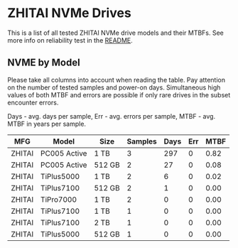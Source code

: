 ZHITAI NVMe Drives
==================

This is a list of all tested ZHITAI NVMe drive models and their MTBFs. See more
info on reliability test in the [README](https://github.com/linuxhw/SMART).

NVME by Model
------------

Please take all columns into account when reading the table. Pay attention on the
number of tested samples and power-on days. Simultaneous high values of both MTBF
and errors are possible if only rare drives in the subset encounter errors.

Days - avg. days per sample,
Err  - avg. errors per sample,
MTBF - avg. MTBF in years per sample.

| MFG       | Model              | Size   | Samples | Days  | Err   | MTBF |
|-----------|--------------------|--------|---------|-------|-------|------|
| ZHITAI    | PC005 Active       | 1 TB   | 3       | 297   | 0     | 0.82   |
| ZHITAI    | PC005 Active       | 512 GB | 2       | 27    | 0     | 0.08   |
| ZHITAI    | TiPlus5000         | 1 TB   | 2       | 6     | 0     | 0.02   |
| ZHITAI    | TiPlus7100         | 512 GB | 2       | 1     | 0     | 0.00   |
| ZHITAI    | TiPro7000          | 1 TB   | 2       | 0     | 0     | 0.00   |
| ZHITAI    | TiPlus7100         | 1 TB   | 1       | 0     | 0     | 0.00   |
| ZHITAI    | TiPlus7100         | 2 TB   | 1       | 0     | 0     | 0.00   |
| ZHITAI    | TiPlus5000         | 512 GB | 1       | 0     | 0     | 0.00   |
